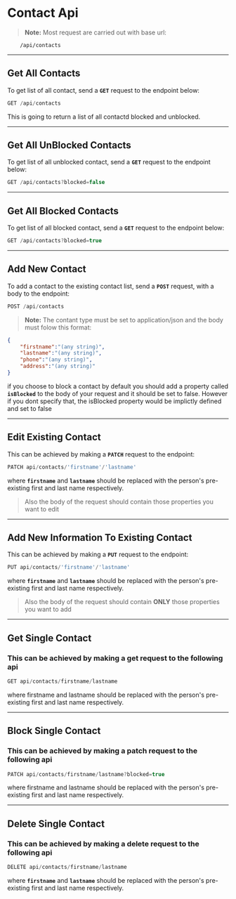 # Contact Api

> **Note:** Most request are carried out with base url:
```
    /api/contacts
```
---
##  Get All Contacts 
To get list of all contact, send a **`GET`** request to the endpoint below:
```js
GET /api/contacts
```
This is going to return a list of all contactd blocked and unblocked.

***


##  Get All UnBlocked Contacts 
To get list of all unblocked contact, send a **`GET`** request to the endpoint below:
```js
GET /api/contacts?blocked=false
```
---

##  Get All Blocked Contacts 
 To get list of all blocked contact, send a **`GET`** request to the endpoint below:
```js
GET /api/contacts?blocked=true
```
---

##  Add New Contact
 To add a contact to the existing contact list, send a **`POST`** request, with a body to the endpoint:
```js
POST /api/contacts
```

> **Note:** The contant type must be set to application/json and the body must folow this format:
``` json
{
    "firstname":"(any string)",
    "lastname":"(any string)",
    "phone":"(any string)",
    "address":"(any string)"
}
```
if you choose to block a contact by default you should add a property called **`isBlocked`** to the body of your request and it should be set to false. However if you dont specify that, the isBlocked property would be implictly defined and set to false

---

##  Edit Existing Contact
 This can be achieved by making a **`PATCH`** request to the endpoint:
```js
PATCH api/contacts/'firstname'/'lastname'
```

where **`firstname`** and **`lastname`** should be replaced with the person's pre-existing first and last name respectively.

> Also the body of the request should contain those     properties you want to edit

---
##  Add New Information To Existing Contact
 This can be achieved by making a **`PUT`** request to the endpoint:
```js
PUT api/contacts/'firstname'/'lastname'
```

where **`firstname`** and **`lastname`** should be replaced with the person's pre-existing first and last name respectively.

> Also the body of the request should contain **ONLY** those     properties you want to add

---

##  Get Single Contact
### This can be achieved by making a get request to the following api
```js
GET api/contacts/firstname/lastname
```
where firstname and lastname should be replaced with the person's pre-existing first and last name respectively.

---

##  Block Single Contact
### This can be achieved by making a patch request to the following api
```js
PATCH api/contacts/firstname/lastname?blocked=true
```
where firstname and lastname should be replaced with the person's pre-existing first and last name respectively.

---

##  Delete Single Contact
### This can be achieved by making a delete request to the following api
```js
DELETE api/contacts/firstname/lastname
```
where **`firstname`** and **`lastname`** should be replaced with the person's pre-existing first and last name respectively.